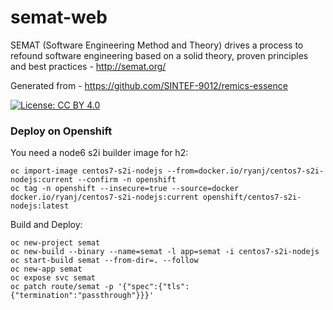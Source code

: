 # semat-web

SEMAT (Software Engineering Method and Theory) drives a process to refound software engineering based on a solid theory, proven principles and best practices - http://semat.org/

Generated from - https://github.com/SINTEF-9012/remics-essence

[![License: CC BY 4.0](https://licensebuttons.net/l/by/4.0/80x15.png)](http://creativecommons.org/licenses/by/4.0/)

### Deploy on Openshift

You need a node6 s2i builder image for h2:

```
oc import-image centos7-s2i-nodejs --from=docker.io/ryanj/centos7-s2i-nodejs:current --confirm -n openshift
oc tag -n openshift --insecure=true --source=docker docker.io/ryanj/centos7-s2i-nodejs:current openshift/centos7-s2i-nodejs:latest
```

Build and Deploy:

```
oc new-project semat
oc new-build --binary --name=semat -l app=semat -i centos7-s2i-nodejs
oc start-build semat --from-dir=. --follow
oc new-app semat
oc expose svc semat
oc patch route/semat -p '{"spec":{"tls":{"termination":"passthrough"}}}'
```
